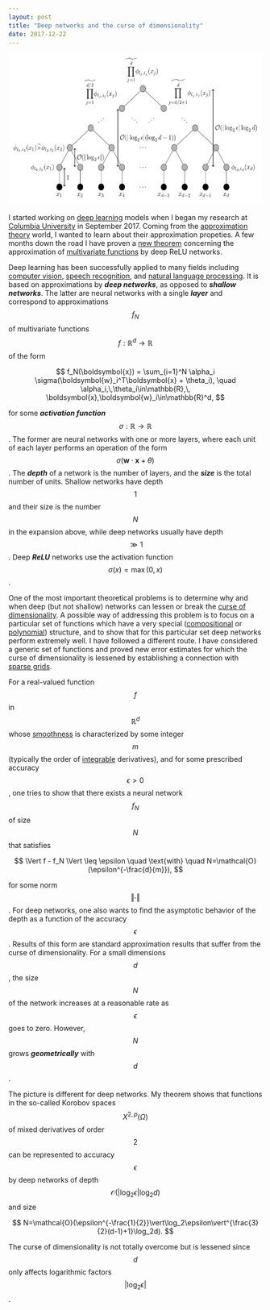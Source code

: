 ```yaml
---
layout: post
title: "Deep networks and the curse of dimensionality"
date: 2017-12-22
---
```


<div style="text-align: center;">
	<img src="/blog/deepnet.jpg" style="width:595px;height:300px;">
</div>


I started working on <a href="http://en.wikipedia.org/wiki/Deep_learning">deep learning</a> 
models when I began my research at <a href="http//www.columbia.edu">Columbia University</a> in September 2017. 
Coming from the <a href="http://en.wikipedia.org/wiki/Approximation_theory">approximation theory</a>
world, I wanted to learn about their approximation propeties.
A few months down the road I have proven a <a href="http://arxiv.org/pdf/1712.08688.pdf">new theorem</a> concerning the approximation of 
<a href="http://en.wikipedia.org/wiki/Function_of_several_real_variables">multivariate functions</a> by deep ReLU networks.

Deep learning has been successfully applied to many fields including 
<a href="https://en.wikipedia.org/wiki/Computer_vision">computer vision</a>, 
<a href="https://en.wikipedia.org/wiki/Speech_recognition">speech recognition</a>, 
and <a href="http://en.wikipedia.org/wiki/Natural_language_processing">natural language processing</a>.
It is based on approximations by <i><b>deep networks</b></i>, as opposed to <i><b>shallow networks</b></i>.
The latter are neural networks with a single <i><b>layer</b></i> and correspond to approximations $$f_N$$ of multivariate functions $$f:\mathbb{R}^d\rightarrow\mathbb{R}$$ of the form

$$
f_N(\boldsymbol{x}) = \sum_{i=1}^N \alpha_i \sigma(\boldsymbol{w}_i^T\boldsymbol{x} + \theta_i), \quad \alpha_i,\,\theta_i\in\mathbb{R},\, \boldsymbol{x},\boldsymbol{w}_i\in\mathbb{R}^d,
$$

for some <i><b>activation function</b></i> $$\sigma:\mathbb{R}\rightarrow\mathbb{R}$$.
The former are neural networks with one or more layers, where each unit of each layer 
performs an operation of the form $$\sigma(\boldsymbol{w}\cdot\boldsymbol{x} + \theta)$$.
The <i><b>depth</b></i> of a network is the number of layers, and the <i><b>size</b></i> 
is the total number of units.
Shallow networks have depth $$1$$ and their size is the number $$N$$ in the expansion above,
while deep networks usually have depth $$\gg 1$$.
Deep <i><b>ReLU</b></i> networks use the activation function $$\sigma(x) = \max(0,x)$$.

One of the most important theoretical problems is to determine why and when deep (but not shallow) networks
can lessen or break the <a href="https://en.wikipedia.org/wiki/Curse_of_dimensionality">curse of dimensionality</a>.
A possible way of addressing this problem is to focus on a particular set of functions which have a very
special (<a href="http://en.wikipedia.org/wiki/Function_composition">compositional</a> or 
<a href="https://en.wikipedia.org/wiki/Polynomial">polynomial</a>) structure, 
and to show that for this particular set deep networks perform extremely well.
I have followed a different route. 
I have considered a generic set of functions and proved new error estimates 
for which the curse of dimensionality is lessened by establishing a connection with 
<a href="http://en.wikipedia.org/wiki/Sparse_grid">sparse grids</a>.

For a real-valued function $$f$$ in $$\mathbb{R}^d$$ whose 
<a href="http://en.wikipedia.org/wiki/Smoothness">smoothness</a> is characterized by some integer $$m$$
(typically the order of <a href="https://en.wikipedia.org/wiki/Locally_integrable_function">integrable</a> derivatives), and for some prescribed accuracy $$\epsilon>0$$, 
one tries to show that there exists a neural network $$f_N$$ of size $$N$$ that satisfies

$$
\Vert f - f_N \Vert \leq \epsilon \quad \text{with} \quad N=\mathcal{O}(\epsilon^{-\frac{d}{m}}),
$$

for some norm $$\Vert\cdot\Vert$$. 
For deep networks, one also wants to find the asymptotic behavior of the depth 
as a function of the accuracy $$\epsilon$$.
Results of this form are standard approximation results that suffer from the curse of dimensionality.
For a small dimensions $$d$$, the size $$N$$ of the network increases at a reasonable rate as $$\epsilon$$ goes to zero.
However, $$N$$ grows <i><b>geometrically</b></i> with $$d$$.

The picture is different for deep networks.
My theorem shows that functions in the so-called Korobov spaces $$X^{2,p}(\Omega)$$ of mixed derivatives of order $$2$$ can be represented to accuracy $$\epsilon$$ by deep networks of depth 
$$\mathcal{O}(\vert\log_2\epsilon\vert\log_2d)$$ and size

$$
N=\mathcal{O}(\epsilon^{-\frac{1}{2}}\vert\log_2\epsilon\vert^{\frac{3}{2}(d-1)+1}\log_2d).
$$

The curse of dimensionality is not totally overcome but is lessened since 
$$d$$ only affects logarithmic factors $$\vert\log_2\epsilon\vert$$.
